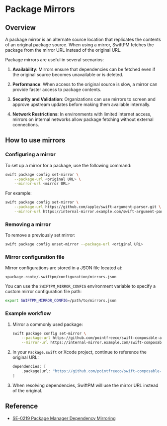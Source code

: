 # Package Mirrors

## Overview

A package mirror is an alternate source location that replicates the contents of an original package source. When using a mirror, SwiftPM fetches the package from the mirror URL instead of the original URL.

Package mirrors are useful in several scenarios:

1. **Availability**: Mirrors ensure that dependencies can be fetched even if the original source becomes unavailable or is deleted.

2. **Performance**: When access to the original source is slow, a mirror can provide faster access to package contents.

3. **Security and Validation**: Organizations can use mirrors to screen and approve upstream updates before making them available internally.

4. **Network Restrictions**: In environments with limited internet access, mirrors on internal networks allow package fetching without external connections.

## How to use mirrors

### Configuring a mirror

To set up a mirror for a package, use the following command:

```sh
swift package config set-mirror \
    --package-url <original URL> \
    --mirror-url <mirror URL>
```

For example:

```sh
swift package config set-mirror \
    --package-url https://github.com/apple/swift-argument-parser.git \
    --mirror-url https://internal-mirror.example.com/swift-argument-parser.git
```

### Removing a mirror

To remove a previously set mirror:

```sh
swift package config unset-mirror --package-url <original URL>
```

### Mirror configuration file

Mirror configurations are stored in a JSON file located at:

```
<package-root>/.swiftpm/configuration/mirrors.json
```

You can use the `SWIFTPM_MIRROR_CONFIG` environment variable to specify a custom mirror configuration file path:

```sh
export SWIFTPM_MIRROR_CONFIG=/path/to/mirrors.json
```

### Example workflow

1. Mirror a commonly used package:

   ```sh
   swift package config set-mirror \
       --package-url https://github.com/pointfreeco/swift-composable-architecture \
       --mirror-url https://internal-mirror.example.com/swift-composable-architecture
   ```

2. In your `Package.swift` or Xcode project, continue to reference the original URL:

   ```swift
   dependencies: [
       .package(url: "https://github.com/pointfreeco/swift-composable-architecture", from: "1.0.0"),
   ]
   ```

3. When resolving dependencies, SwiftPM will use the mirror URL instead of the original.

## Reference

- [SE-0219 Package Manager Dependency Mirroring](https://github.com/swiftlang/swift-evolution/blob/main/proposals/0219-package-manager-dependency-mirroring.md)
